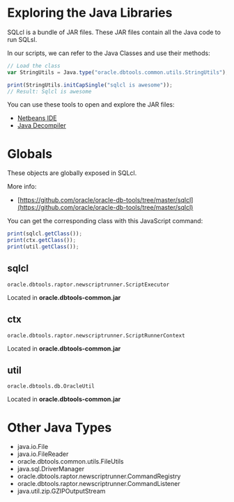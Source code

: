 # Exploring the Java Libraries

SQLcl is a bundle of JAR files. These JAR files contain all the Java code to run SQLsl.

In our scripts, we can refer to the Java Classes and use their methods:

```javascript
// Load the class
var StringUtils = Java.type("oracle.dbtools.common.utils.StringUtils");

print(StringUtils.initCapSingle("sqlcl is awesome"));
// Result: Sqlcl is awesome
```

You can use these tools to open and explore the JAR files:
- [Netbeans IDE](https://netbeans.org/downloads/)
- [Java Decompiler](http://jd.benow.ca/)

# Globals

These objects are globally exposed in SQLcl.

More info:
- [https://github.com/oracle/oracle-db-tools/tree/master/sqlcl](https://github.com/oracle/oracle-db-tools/tree/master/sqlcl)

You can get the corresponding class with this JavaScript command:

```javascript
print(sqlcl.getClass());
print(ctx.getClass());
print(util.getClass());
```

## sqlcl

`oracle.dbtools.raptor.newscriptrunner.ScriptExecutor`

Located in **oracle.dbtools-common.jar**

## ctx

`oracle.dbtools.raptor.newscriptrunner.ScriptRunnerContext`

Located in **oracle.dbtools-common.jar**


## util

`oracle.dbtools.db.OracleUtil`

Located in **oracle.dbtools-common.jar**

# Other Java Types

- java.io.File
- java.io.FileReader
- oracle.dbtools.common.utils.FileUtils
- java.sql.DriverManager
- oracle.dbtools.raptor.newscriptrunner.CommandRegistry
- oracle.dbtools.raptor.newscriptrunner.CommandListener
- java.util.zip.GZIPOutputStream

